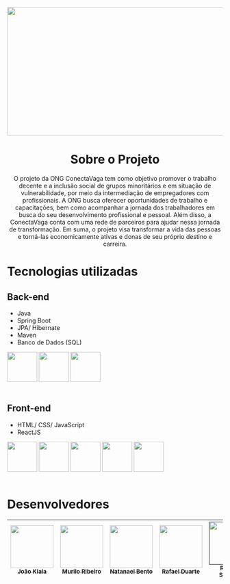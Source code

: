 <!-- BANNER DO NOSSO PROJETO -->
<div align=center>
  <img width=800px height=300px src="https://ik.imagekit.io/6kg1q0s1r/C%C3%B3pia_de_Banners.png?updatedAt=1681922292947"  />
</div>


<!-- LOGO -->

<h1 align=center> Sobre o Projeto </h1>

<p align=center>O projeto da ONG ConectaVaga tem como objetivo promover o trabalho decente e a inclusão social de grupos minoritários e em situação de vulnerabilidade, por meio da intermediação de empregadores com profissionais. 
A ONG busca oferecer oportunidades de trabalho e capacitações, bem como acompanhar a jornada dos trabalhadores em busca do seu desenvolvimento profissional e pessoal. 
Além disso, a ConectaVaga conta com uma rede de parceiros para ajudar nessa jornada de transformação. 
Em suma, o projeto visa transformar a vida das pessoas e torná-las economicamente ativas e donas de seu próprio destino e carreira.</p>

# Tecnologias utilizadas 
<!-- ALGUM BANNER SOBRE TECNOLOGIAS -->

## Back-end
* Java
* Spring Boot
* JPA/ Hibernate
* Maven 
* Banco de Dados (SQL)

<div style=inline>
  <img width=70px src="https://cdn.jsdelivr.net/gh/devicons/devicon/icons/java/java-original-wordmark.svg" />
  <img width=70px src="https://cdn.jsdelivr.net/gh/devicons/devicon/icons/mysql/mysql-original-wordmark.svg" />
  <img width=70px src="https://cdn.jsdelivr.net/gh/devicons/devicon/icons/spring/spring-original-wordmark.svg" />
</div>
<br>

## Front-end
* HTML/ CSS/ JavaScript
* ReactJS

<div style=inline>
  <img width=70px src="https://cdn.jsdelivr.net/gh/devicons/devicon/icons/html5/html5-original-wordmark.svg" />
  <img width=70px src="https://cdn.jsdelivr.net/gh/devicons/devicon/icons/css3/css3-original-wordmark.svg" />
  <img width=70px src="https://cdn.jsdelivr.net/gh/devicons/devicon/icons/javascript/javascript-original.svg" />
  <img width=70px src="https://cdn.jsdelivr.net/gh/devicons/devicon/icons/react/react-original-wordmark.svg" />
  <img width=70px src="https://cdn.jsdelivr.net/gh/devicons/devicon/icons/typescript/typescript-original.svg" />
</div>
  <br>

<!-- ICONES DAS TECNOLOGIAS -->

# Desenvolvedores 

[<img src="https://ik.imagekit.io/6kg1q0s1r/usuario.png?updatedAt=1681419914309" width=100 height=100 > <br> <sub> João Kiala </sub>](https://github.com/Joaopanzo261) | [<img src="https://ik.imagekit.io/6kg1q0s1r/usuario.png?updatedAt=1681419914309" width=100 height=100> <br> <sub> Murilo Ribeiro </sub>](https://github.com/MuRibeiro) | [<img src="https://ik.imagekit.io/6kg1q0s1r/usuario.png?updatedAt=1681419914309" width=100 height=100> <br> <sub> Natanael Bento </sub>](https://github.com/natanael-bento) | [<img src="https://ik.imagekit.io/6kg1q0s1r/usuario.png?updatedAt=1681419914309" width=100 height=100> <br> <sub> Rafael Duarte </sub>](https://github.com/RafaelAstora) | [<img src="https://ik.imagekit.io/6kg1q0s1r/usuario.png?updatedAt=1681419914309" width=100 height=100> <br> <sub> Rebeca Santana </sub>]() | [<img src="https://ik.imagekit.io/6kg1q0s1r/usuario.png?updatedAt=1681419914309" width=100 height=100> <br> <sub> Rony dos Santos </sub>](https://github.com/ronyrst) | [<img src="https://ik.imagekit.io/6kg1q0s1r/usuario.png?updatedAt=1681419914309" width=100 height=100> <br> <sub> Vitoria Busch </sub>](https://github.com/vfpark)
| :---: | :---: | :---: | :---: | :---: | :---: | :---: |
